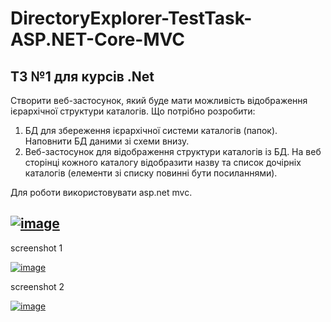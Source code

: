 # DirectoryExplorer-TestTask-ASP.NET-Core-MVC
## ТЗ №1 для курсів .Net

Створити веб-застосунок, який буде мати можливість відображення
ієрархічної структури каталогів.
Що потрібно розробити:
1. БД для збереження ієрархічної системи каталогів (папок). Наповнити БД
даними зі схеми внизу.
2. Веб-застосунок для відображення структури каталогів із БД. На веб сторінці
кожного каталогу відобразити назву та список дочірніх каталогів (елементи
зі списку повинні бути посиланнями).

Для роботи використовувати asp.net mvc.

<a href="https://ibb.co/CBjjY3R"><img src="https://i.ibb.co/4WbbXnh/image.png" alt="image" border="0"></a>
---
screenshot 1

<a href="https://ibb.co/1GRh1wX"><img src="https://i.ibb.co/7tr8P6p/image.png" alt="image" border="0"></a>

screenshot 2

<a href="https://ibb.co/X25R98y"><img src="https://i.ibb.co/WxzJQtD/image.png" alt="image" border="0"></a>
